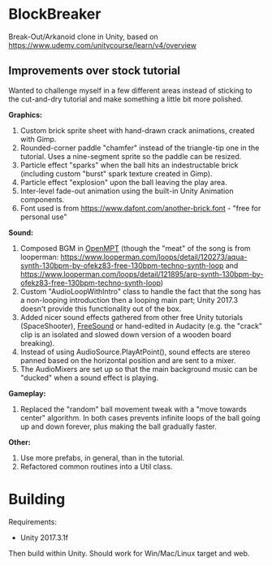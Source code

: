 # BlockBreaker

Break-Out/Arkanoid clone in Unity, based on https://www.udemy.com/unitycourse/learn/v4/overview

## Improvements over stock tutorial

Wanted to challenge myself in a few different areas instead of sticking to the cut-and-dry tutorial and make something a little bit more polished.

**Graphics:**

1. Custom brick sprite sheet with hand-drawn crack animations, created with Gimp.
1. Rounded-corner paddle "chamfer" instead of the triangle-tip one in the tutorial. Uses a nine-segment sprite so the paddle can be resized.
1. Particle effect "sparks" when the ball hits an indestructable brick (including custom "burst" spark texture created in Gimp).
1. Particle effect "explosion" upon the ball leaving the play area.
1. Inter-level fade-out animation using the built-in Unity Animation components.
1. Font used is from https://www.dafont.com/another-brick.font - "free for personal use"

**Sound:**

1. Composed BGM in [OpenMPT](https://openmpt.org/) (though the "meat" of the song is from looperman: https://www.looperman.com/loops/detail/120273/aqua-synth-130bpm-by-ofekz83-free-130bpm-techno-synth-loop and https://www.looperman.com/loops/detail/121895/arp-synth-130bpm-by-ofekz83-free-130bpm-techno-synth-loop)
1. Custom "AudioLoopWithIntro" class to handle the fact that the song has a non-looping introduction then a looping main part; Unity 2017.3 doesn't provide this functionality out of the box.
1. Added nicer sound effects gathered from other free Unity tutorials (SpaceShooter), [FreeSound](https://freesound.org) or hand-edited in Audacity (e.g. the "crack" clip is an isolated and slowed down version of a wooden board breaking).
1. Instead of using AudioSource.PlayAtPoint(), sound effects are stereo panned based on the horizontal position and are sent to a mixer.
1. The AudioMixers are set up so that the main background music can be "ducked" when a sound effect is playing.

**Gameplay:**

1. Replaced the "random" ball movement tweak with a "move towards center" algorithm. In both cases prevents infinite loops of the ball going up and down forever, plus making the ball gradually faster.

**Other:**

1. Use more prefabs, in general, than in the tutorial.
1. Refactored common routines into a Util class.

# Building

Requirements:

* Unity 2017.3.1f

Then build within Unity. Should work for Win/Mac/Linux target and web.
